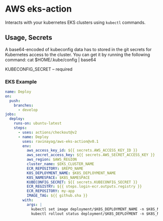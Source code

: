 AWS eks-action
=============
Interacts with your kubernetes EKS clusters using `kubectl` commands.
## Usage, Secrets

A base64-encoded of kubeconfig data has to stored in the git secrets for Kubernetes access to the cluster. 
You can get it by running the following command:
cat $HOME/.kube/config | base64

KUBECONFIG_SECRET – required

### EKS Example
```yml
name: Deploy
on:
  push:
    branches:
      - develop
jobs:
  deploy:
    runs-on: ubuntu-latest
    steps:
      - uses: actions/checkout@v2
      - name: Deploy
        uses: ravinayag/aws-eks-action@v0.1
        env:
          aws_access_key_id: ${{ secrets.AWS_ACCESS_KEY_ID }}
          aws_secret_access_key: ${{ secrets.AWS_SECRET_ACCESS_KEY }}
          aws_region: $AWS_REGION
          cluster_name: $EKS_CLUSTER_NAME
          ECR_REPOSITORY: $REPO_NAME
          K8S_DEPLOYMENT_NAME: $K8S_DEPLOYMENT_NAME
          K8S_NAMESPACE: $K8S_NAMESPACE
          KUBECONFIG_SECRET: ${{ secrets.KUBECONFIG_SECRET }}
          ECR_REGISTRY: ${{ steps.login-ecr.outputs.registry }}
          ECR_REPOSITORY: my-app          
          IMAGE_TAG: ${{ github.sha }}
        with:
          args: |
            kubectl set image deployment/$K8S_DEPLOYMENT_NAME -n $K8S_NAMESPACE $K8S_DEPLOYMENT_NAME=$ECR_REPOSITORY:$IMAGE_TAG &&
            kubectl rollout status deployment/$K8S_DEPLOYMENT -n $K8S_NAMESPACE